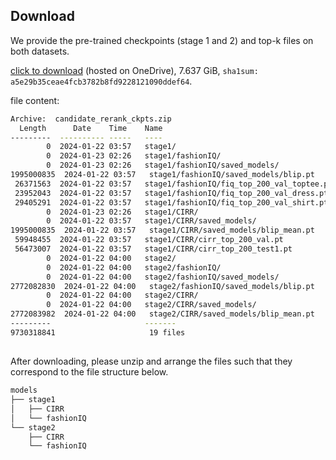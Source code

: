## Download

We provide the pre-trained checkpoints (stage 1 and 2) and top-k files on both datasets.

[click to download](https://1drv.ms/u/s!AgLqyV5O53gxuMoaukdjb9FA46bymQ?e=XQKUbh) (hosted on OneDrive), 7.637 GiB, `sha1sum: a5e29b35ceae4fcb3782b8fd9228121090ddef64`.

file content:

```bash
Archive:  candidate_rerank_ckpts.zip
  Length      Date    Time    Name
---------  ---------- -----   ----
        0  2024-01-22 03:57   stage1/
        0  2024-01-23 02:26   stage1/fashionIQ/
        0  2024-01-23 02:26   stage1/fashionIQ/saved_models/
1995000835  2024-01-22 03:57   stage1/fashionIQ/saved_models/blip.pt
 26371563  2024-01-22 03:57   stage1/fashionIQ/fiq_top_200_val_toptee.pt
 23952043  2024-01-22 03:57   stage1/fashionIQ/fiq_top_200_val_dress.pt
 29405291  2024-01-22 03:57   stage1/fashionIQ/fiq_top_200_val_shirt.pt
        0  2024-01-23 02:26   stage1/CIRR/
        0  2024-01-22 03:57   stage1/CIRR/saved_models/
1995000835  2024-01-22 03:57   stage1/CIRR/saved_models/blip_mean.pt
 59948455  2024-01-22 03:57   stage1/CIRR/cirr_top_200_val.pt
 56473007  2024-01-22 03:57   stage1/CIRR/cirr_top_200_test1.pt
        0  2024-01-22 04:00   stage2/
        0  2024-01-22 04:00   stage2/fashionIQ/
        0  2024-01-22 04:00   stage2/fashionIQ/saved_models/
2772082830  2024-01-22 04:00   stage2/fashionIQ/saved_models/blip.pt
        0  2024-01-22 04:00   stage2/CIRR/
        0  2024-01-22 04:00   stage2/CIRR/saved_models/
2772083982  2024-01-22 04:00   stage2/CIRR/saved_models/blip_mean.pt
---------                     -------
9730318841                     19 files
```

##

After downloading, please unzip and arrange the files such that they correspond to the file structure below.

```bash
models
├── stage1
│   ├── CIRR
│   └── fashionIQ
└── stage2
    ├── CIRR
    └── fashionIQ

```